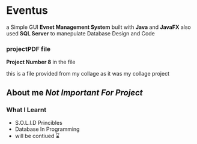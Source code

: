 # Eventus 
a Simple GUI **Evnet Management System** built with **Java** and **JavaFX** also used **SQL Server** to manepulate Database Design and Code

### projectPDF file 
**Project Number 8** in the file

this is a file provided from my collage as it was my collage project





## About me *Not Important For Project*
### What I Learnt 
* S.O.L.I.D Princibles
* Database In Programming
* will be contiued ⌛